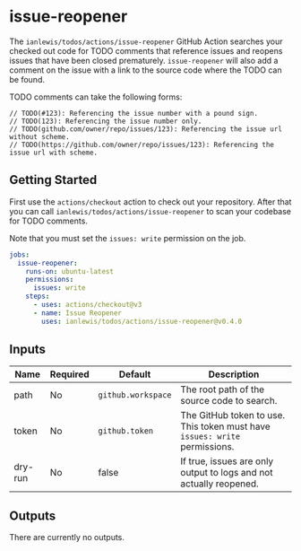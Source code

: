 # issue-reopener

The `ianlewis/todos/actions/issue-reopener` GitHub Action searches your checked
out code for TODO comments that reference issues and reopens issues that have
been closed prematurely. `issue-reopener` will also add a comment on the issue
with a link to the source code where the TODO can be found.

TODO comments can take the following forms:

```golang
// TODO(#123): Referencing the issue number with a pound sign.
// TODO(123): Referencing the issue number only.
// TODO(github.com/owner/repo/issues/123): Referencing the issue url without scheme.
// TODO(https://github.com/owner/repo/issues/123): Referencing the issue url with scheme.
```

## Getting Started

First use the `actions/checkout` action to check out your repository. After that
you can call `ianlewis/todos/actions/issue-reopener` to scan your codebase for
TODO comments.

Note that you must set the `issues: write` permission on the job.

```yaml
jobs:
  issue-reopener:
    runs-on: ubuntu-latest
    permissions:
      issues: write
    steps:
      - uses: actions/checkout@v3
      - name: Issue Reopener
        uses: ianlewis/todos/actions/issue-reopener@v0.4.0
```

## Inputs

| Name    | Required | Default            | Description                                                                |
| ------- | -------- | ------------------ | -------------------------------------------------------------------------- |
| path    | No       | `github.workspace` | The root path of the source code to search.                                |
| token   | No       | `github.token`     | The GitHub token to use. This token must have `issues: write` permissions. |
| dry-run | No       | false              | If true, issues are only output to logs and not actually reopened.         |

## Outputs

There are currently no outputs.
